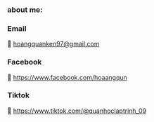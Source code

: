 ### about me:

### Email
📧 hoangquanken97@gmail.com

### Facebook
🔗 https://www.facebook.com/hoaangqun

### Tiktok
🔗 https://www.tiktok.com/@quanhoclaptrinh_09
